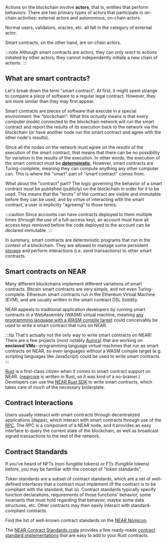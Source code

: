 Actions on the blockchain involve **actors**, that is, entities that perform behaviors. There are two primary types of actors that participate in on-chain activities: external actors and autonomous, on-chain actors.

Normal users, validators, oracles, etc. all fall in the category of external actor.

Smart contracts, on the other hand, are on-chain actors.

:::note
Although smart contracts are actors, they can only _react_ to actions initiated by other actors; they cannot independently initiate a new chain of actions.
:::

## What are smart contracts?

Let's break down the term "smart contract". At first, it might seem strange to compare a piece of software to a regular legal contract. However, they are more similar than they may first appear.

Smart contracts are pieces of software that execute in a special environment: the "blockchain". What this _actually_ means is that every computer (node) connected to the blockchain network will run the smart contract and report the results of its execution back to the network via the blockchain (or have another node run the smart contract and agree with the other node's results).

Since all the nodes on the network must agree on the results of the execution of the smart contract, that means that there can be no possibility for variation in the results of the execution. In other words, the execution of the smart contract must be [**deterministic**](https://en.wikipedia.org/wiki/Deterministic_algorithm). However, smart contracts are Turing-complete, meaning they can compute anything any other computer can. This is where the "smart" part of "smart contract" comes from.

What about the "contract" part? The logic governing the behavior of a smart contract must be published (publicly) on the blockchain in order for it to be used. This means that the "terms" of the contract are visible and immutable before they can be used, and by virtue of interacting with the smart contract, a user is implicitly "agreeing" to those terms.

:::caution
Since accounts can have contracts deployed to them multiple times (through the use of a full-access key), an account must have all access keys removed before the code deployed to the account can be declared immutable.
:::

In summary, smart contracts are deterministic programs that run in the context of a blockchain. They are allowed to manage some persistent [storage](./Storage) and perform interactions (i.e. send transactions) to other smart contracts.

## Smart contracts on NEAR

Many different blockchains implement different variations of smart contracts. Bitcoin smart contracts are very simple, and not even Turing-complete. Ethereum smart contracts run in the Ethereum Virtual Machine (EVM), and are usually written in the smart contract DSL Solidity.

NEAR appeals to traditional application developers by running smart contracts in a WebAssembly (WASM) virtual machine, meaning [any programming language with a WASM compile target](https://github.com/appcypher/awesome-wasm-langs) could conceivably be used to write a smart contract that runs on NEAR.

:::tip
That's actually not the only way to write smart contracts on NEAR! There are a few projects (most notably [Aurora](https://aurora.dev/)) that are working on **enclaved VMs**--programming language virtual machines that run as smart contracts on NEAR, so even languages _without_ a WASM compile target (e.g. scripting languages like JavaScript) could be used to write smart contracts.
:::

[Rust](https://www.rust-lang.org/) is a first-class citizen when it comes to smart contract support on NEAR. ([nearcore](https://github.com/near/nearcore) is written in Rust, so it was kind of a no-brainer.) Developers can use the [NEAR Rust SDK](https://www.near-sdk.io/) to write smart contracts, which takes care of much of the necessary boilerplate.

## Contract Interactions

Users usually interact with smart contracts through decentralized applications (dapps), which interact with smart contracts through use of the [RPC](https://docs.near.org/docs/api/rpc). The RPC is a component of a NEAR node, and it provides an easy interface to query the current state of the blockchain, as well as broadcast signed transactions to the rest of the network.

## Contract Standards

If you've heard of NFTs (non-fungible tokens) or FTs (fungible tokens) before, you may be familiar with the concept of "token standards".

Token standards are a subset of contract standards, which are a set of well-defined interfaces that a contract must implement (if the contract is to be compliant with the standard, that is). Contract standards typically specify function declarations, requirements of those functions' behavior, some invariants that must hold regarding that behavior, maybe some data structures, etc. Other contracts may then easily interact with standard-compliant contracts.

Find the list of well-known contract standards on the [NEAR Nomicon](https://nomicon.io/Standards/).

The [NEAR Contract Standards crate](https://crates.io/crates/near-contract-standards) provides a few ready-made [contract standard implementations](https://docs.rs/near-contract-standards/latest/near_contract_standards/#macros) that are easy to add to your Rust contracts.
